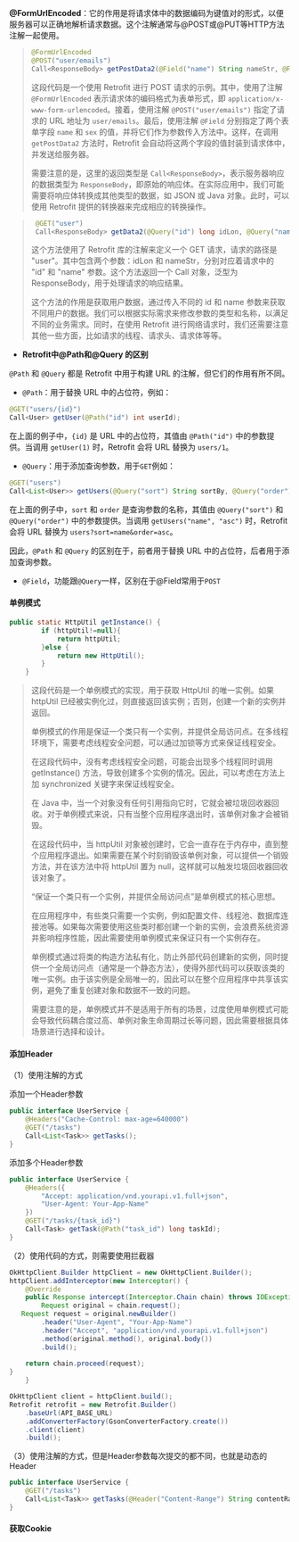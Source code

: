 **@FormUrlEncoded**：它的作用是将请求体中的数据编码为键值对的形式，以便服务器可以正确地解析请求数据。这个注解通常与@POST或@PUT等HTTP方法注解一起使用。



> ```java
> @FormUrlEncoded
> @POST("user/emails")
> Call<ResponseBody> getPostData2(@Field("name") String nameStr, @Field("sex") String sexStr);
> ```
>
> 这段代码是一个使用 Retrofit 进行 POST 请求的示例。其中，使用了注解 `@FormUrlEncoded` 表示请求体的编码格式为表单形式，即 `application/x-www-form-urlencoded`。接着，使用注解 `@POST("user/emails")` 指定了请求的 URL 地址为 `user/emails`。最后，使用注解 `@Field` 分别指定了两个表单字段 `name` 和 `sex` 的值，并将它们作为参数传入方法中。这样，在调用 `getPostData2` 方法时，Retrofit 会自动将这两个字段的值封装到请求体中，并发送给服务器。
>
> 需要注意的是，这里的返回类型是 `Call<ResponseBody>`，表示服务器响应的数据类型为 `ResponseBody`，即原始的响应体。在实际应用中，我们可能需要将响应体转换成其他类型的数据，如 JSON 或 Java 对象。此时，可以使用 Retrofit 提供的转换器来完成相应的转换操作。





> ```java
>  @GET("user")
>  Call<ResponseBody> getData2(@Query("id") long idLon, @Query("name") String nameStr);
> ```
>
> 这个方法使用了 Retrofit 库的注解来定义一个 GET 请求，请求的路径是 "user"。其中包含两个参数：idLon 和 nameStr，分别对应着请求中的 "id" 和 "name" 参数。这个方法返回一个 Call 对象，泛型为 ResponseBody，用于处理请求的响应结果。 
>
> 这个方法的作用是获取用户数据，通过传入不同的 id 和 name 参数来获取不同用户的数据。我们可以根据实际需求来修改参数的类型和名称，以满足不同的业务需求。同时，在使用 Retrofit 进行网络请求时，我们还需要注意其他一些方面，比如请求的线程、请求头、请求体等等。



+ **Retrofit中@Path和@Query 的区别**

`@Path` 和 `@Query` 都是 Retrofit 中用于构建 URL 的注解，但它们的作用有所不同。

- `@Path`：用于替换 URL 中的占位符，例如：

```java
@GET("users/{id}")
Call<User> getUser(@Path("id") int userId);
```

在上面的例子中，`{id}` 是 URL 中的占位符，其值由 `@Path("id")` 中的参数提供。当调用 `getUser(1)` 时，Retrofit 会将 URL 替换为 `users/1`。

- `@Query`：用于添加查询参数，用于`GET`例如：

```java
@GET("users")
Call<List<User>> getUsers(@Query("sort") String sortBy, @Query("order") String order);
```

在上面的例子中，`sort` 和 `order` 是查询参数的名称，其值由 `@Query("sort")` 和 `@Query("order")` 中的参数提供。当调用 `getUsers("name", "asc")` 时，Retrofit 会将 URL 替换为 `users?sort=name&order=asc`。

因此，`@Path` 和 `@Query` 的区别在于，前者用于替换 URL 中的占位符，后者用于添加查询参数。

+ `@Field`，功能跟`@Query`一样，区别在于@Field常用于`POST`

  

#### 单例模式

```java
public static HttpUtil getInstance() {
        if (httpUtil!=null){
            return httpUtil;
        }else {
            return new HttpUtil();
        }
    }
```

> 这段代码是一个单例模式的实现，用于获取 HttpUtil 的唯一实例。如果 httpUtil 已经被实例化过，则直接返回该实例；否则，创建一个新的实例并返回。
>
> 单例模式的作用是保证一个类只有一个实例，并提供全局访问点。在多线程环境下，需要考虑线程安全问题，可以通过加锁等方式来保证线程安全。
>
> 在这段代码中，没有考虑线程安全问题，可能会出现多个线程同时调用 getInstance() 方法，导致创建多个实例的情况。因此，可以考虑在方法上加 synchronized 关键字来保证线程安全。
>
> 在 Java 中，当一个对象没有任何引用指向它时，它就会被垃圾回收器回收。对于单例模式来说，只有当整个应用程序退出时，该单例对象才会被销毁。
>
> 在这段代码中，当 httpUtil 对象被创建时，它会一直存在于内存中，直到整个应用程序退出。如果需要在某个时刻销毁该单例对象，可以提供一个销毁方法，并在该方法中将 httpUtil 置为 null，这样就可以触发垃圾回收器回收该对象了。
>
> “保证一个类只有一个实例，并提供全局访问点”是单例模式的核心思想。
>
> 在应用程序中，有些类只需要一个实例，例如配置文件、线程池、数据库连接池等。如果每次需要使用这些类时都创建一个新的实例，会浪费系统资源并影响程序性能，因此需要使用单例模式来保证只有一个实例存在。
>
> 单例模式通过将类的构造方法私有化，防止外部代码创建新的实例，同时提供一个全局访问点（通常是一个静态方法），使得外部代码可以获取该类的唯一实例。由于该实例是全局唯一的，因此可以在整个应用程序中共享该实例，避免了重复创建对象和数据不一致的问题。
>
> 需要注意的是，单例模式并不是适用于所有的场景，过度使用单例模式可能会导致代码耦合度过高、单例对象生命周期过长等问题，因此需要根据具体场景进行选择和设计。

#### 添加Header

（1）使用注解的方式

添加一个Header参数

```java
public interface UserService {  
    @Headers("Cache-Control: max-age=640000")
    @GET("/tasks")
    Call<List<Task>> getTasks();
}
```

添加多个Header参数

```java
public interface UserService {  
    @Headers({
        "Accept: application/vnd.yourapi.v1.full+json",
        "User-Agent: Your-App-Name"
    })
    @GET("/tasks/{task_id}")
    Call<Task> getTask(@Path("task_id") long taskId);
}
```

（2）使用代码的方式，则需要使用拦截器


```java
OkHttpClient.Builder httpClient = new OkHttpClient.Builder();  
httpClient.addInterceptor(new Interceptor() {  
    @Override
    public Response intercept(Interceptor.Chain chain) throws IOException {
        Request original = chain.request(); 
   Request request = original.newBuilder()
        .header("User-Agent", "Your-App-Name")
        .header("Accept", "application/vnd.yourapi.v1.full+json")
        .method(original.method(), original.body())
        .build();
 
    return chain.proceed(request);
}
    }

OkHttpClient client = httpClient.build();  
Retrofit retrofit = new Retrofit.Builder()  
    .baseUrl(API_BASE_URL)
    .addConverterFactory(GsonConverterFactory.create())
    .client(client)
    .build();


```
（3）使用注解的方式，但是Header参数每次提交的都不同，也就是动态的Header

```java
public interface UserService {  
    @GET("/tasks")
    Call<List<Task>> getTasks(@Header("Content-Range") String contentRange);
}
```

#### 获取Cookie

